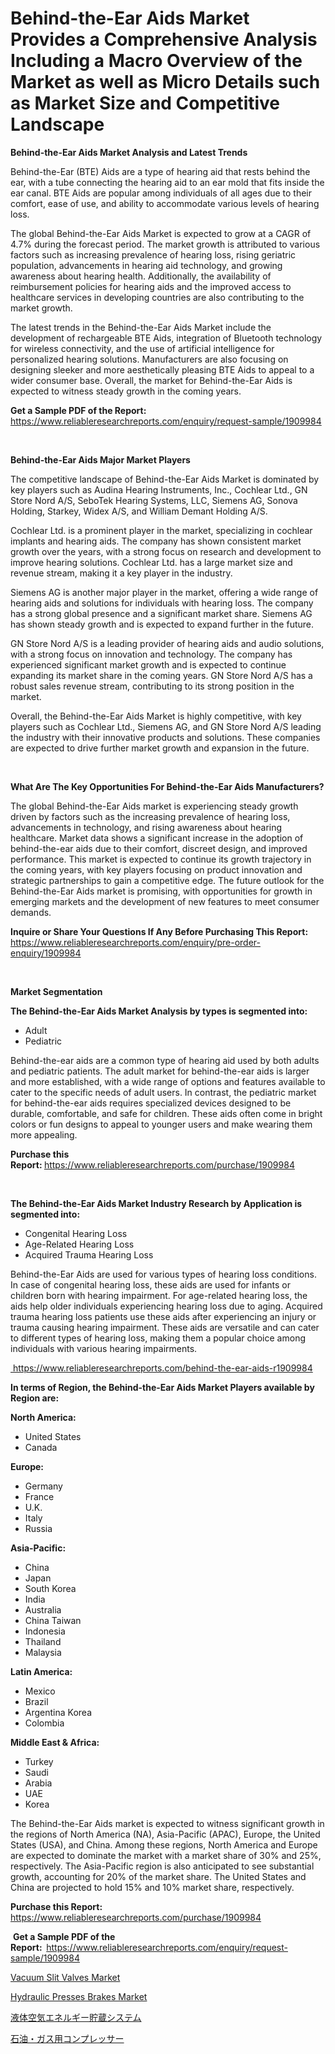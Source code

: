 <p><h1>Behind-the-Ear Aids Market Provides a Comprehensive Analysis Including a Macro Overview of the Market as well as Micro Details such as Market Size and Competitive Landscape</h1></p><p><strong>Behind-the-Ear Aids Market Analysis and Latest Trends</strong></p>
<p><p>Behind-the-Ear (BTE) Aids are a type of hearing aid that rests behind the ear, with a tube connecting the hearing aid to an ear mold that fits inside the ear canal. BTE Aids are popular among individuals of all ages due to their comfort, ease of use, and ability to accommodate various levels of hearing loss.</p><p>The global Behind-the-Ear Aids Market is expected to grow at a CAGR of 4.7% during the forecast period. The market growth is attributed to various factors such as increasing prevalence of hearing loss, rising geriatric population, advancements in hearing aid technology, and growing awareness about hearing health. Additionally, the availability of reimbursement policies for hearing aids and the improved access to healthcare services in developing countries are also contributing to the market growth.</p><p>The latest trends in the Behind-the-Ear Aids Market include the development of rechargeable BTE Aids, integration of Bluetooth technology for wireless connectivity, and the use of artificial intelligence for personalized hearing solutions. Manufacturers are also focusing on designing sleeker and more aesthetically pleasing BTE Aids to appeal to a wider consumer base. Overall, the market for Behind-the-Ear Aids is expected to witness steady growth in the coming years.</p></p>
<p><strong>Get a Sample PDF of the Report:&nbsp;</strong> <a href="https://www.reliableresearchreports.com/enquiry/request-sample/1909984">https://www.reliableresearchreports.com/enquiry/request-sample/1909984</a></p>
<p>&nbsp;</p>
<p><strong>Behind-the-Ear Aids Major Market Players</strong></p>
<p><p>The competitive landscape of Behind-the-Ear Aids Market is dominated by key players such as Audina Hearing Instruments, Inc., Cochlear Ltd., GN Store Nord A/S, SeboTek Hearing Systems, LLC, Siemens AG, Sonova Holding, Starkey, Widex A/S, and William Demant Holding A/S. </p><p>Cochlear Ltd. is a prominent player in the market, specializing in cochlear implants and hearing aids. The company has shown consistent market growth over the years, with a strong focus on research and development to improve hearing solutions. Cochlear Ltd. has a large market size and revenue stream, making it a key player in the industry.</p><p>Siemens AG is another major player in the market, offering a wide range of hearing aids and solutions for individuals with hearing loss. The company has a strong global presence and a significant market share. Siemens AG has shown steady growth and is expected to expand further in the future.</p><p>GN Store Nord A/S is a leading provider of hearing aids and audio solutions, with a strong focus on innovation and technology. The company has experienced significant market growth and is expected to continue expanding its market share in the coming years. GN Store Nord A/S has a robust sales revenue stream, contributing to its strong position in the market.</p><p>Overall, the Behind-the-Ear Aids Market is highly competitive, with key players such as Cochlear Ltd., Siemens AG, and GN Store Nord A/S leading the industry with their innovative products and solutions. These companies are expected to drive further market growth and expansion in the future.</p></p>
<p>&nbsp;</p>
<p><strong>What Are The Key Opportunities For Behind-the-Ear Aids Manufacturers?</strong></p>
<p><p>The global Behind-the-Ear Aids market is experiencing steady growth driven by factors such as the increasing prevalence of hearing loss, advancements in technology, and rising awareness about hearing healthcare. Market data shows a significant increase in the adoption of behind-the-ear aids due to their comfort, discreet design, and improved performance. This market is expected to continue its growth trajectory in the coming years, with key players focusing on product innovation and strategic partnerships to gain a competitive edge. The future outlook for the Behind-the-Ear Aids market is promising, with opportunities for growth in emerging markets and the development of new features to meet consumer demands.</p></p>
<p><strong>Inquire or Share Your Questions If Any Before Purchasing This Report:</strong> <a href="https://www.reliableresearchreports.com/enquiry/pre-order-enquiry/1909984">https://www.reliableresearchreports.com/enquiry/pre-order-enquiry/1909984</a></p>
<p>&nbsp;</p>
<p><strong>Market Segmentation</strong></p>
<p><strong>The Behind-the-Ear Aids Market Analysis by types is segmented into:</strong></p>
<p><ul><li>Adult</li><li>Pediatric</li></ul></p>
<p><p>Behind-the-ear aids are a common type of hearing aid used by both adults and pediatric patients. The adult market for behind-the-ear aids is larger and more established, with a wide range of options and features available to cater to the specific needs of adult users. In contrast, the pediatric market for behind-the-ear aids requires specialized devices designed to be durable, comfortable, and safe for children. These aids often come in bright colors or fun designs to appeal to younger users and make wearing them more appealing.</p></p>
<p><strong>Purchase this Report:&nbsp;</strong><a href="https://www.reliableresearchreports.com/purchase/1909984">https://www.reliableresearchreports.com/purchase/1909984</a></p>
<p>&nbsp;</p>
<p><strong>The Behind-the-Ear Aids Market Industry Research by Application is segmented into:</strong></p>
<p><ul><li>Congenital Hearing Loss</li><li>Age-Related Hearing Loss</li><li>Acquired Trauma Hearing Loss</li></ul></p>
<p><p>Behind-the-Ear Aids are used for various types of hearing loss conditions. In case of congenital hearing loss, these aids are used for infants or children born with hearing impairment. For age-related hearing loss, the aids help older individuals experiencing hearing loss due to aging. Acquired trauma hearing loss patients use these aids after experiencing an injury or trauma causing hearing impairment. These aids are versatile and can cater to different types of hearing loss, making them a popular choice among individuals with various hearing impairments.</p></p>
<p><a href="https://www.reliableresearchreports.com/behind-the-ear-aids-r1909984">&nbsp;https://www.reliableresearchreports.com/behind-the-ear-aids-r1909984</a></p>
<p><strong>In terms of Region, the Behind-the-Ear Aids Market Players available by Region are:</strong></p>
<p>
    <p> <strong> North America: </strong>
        <ul>
            <li>United States</li>
            <li>Canada</li>
        </ul>
        </p> 
    <p> <strong> Europe: </strong>
        <ul>
            <li>Germany</li>
            <li>France</li>
            <li>U.K.</li>
            <li>Italy</li>
            <li>Russia</li>
        </ul>
        </p> 
    <p> <strong> Asia-Pacific: </strong>
        <ul>
            <li>China</li>
            <li>Japan</li>
            <li>South Korea</li>
            <li>India</li>
            <li>Australia</li>
            <li>China Taiwan</li>
            <li>Indonesia</li>
            <li>Thailand</li>
            <li>Malaysia</li>
        </ul>
        </p> 
    <p> <strong> Latin America: </strong>
        <ul>
            <li>Mexico</li>
            <li>Brazil</li>
            <li>Argentina Korea</li>
            <li>Colombia</li>
        </ul>
        </p> 
    <p> <strong> Middle East & Africa: </strong>
        <ul>
            <li>Turkey</li>
            <li>Saudi</li>
            <li>Arabia</li>
            <li>UAE</li>
            <li>Korea</li>
        </ul>
    </p>
    </p>
<p><p>The Behind-the-Ear Aids market is expected to witness significant growth in the regions of North America (NA), Asia-Pacific (APAC), Europe, the United States (USA), and China. Among these regions, North America and Europe are expected to dominate the market with a market share of 30% and 25%, respectively. The Asia-Pacific region is also anticipated to see substantial growth, accounting for 20% of the market share. The United States and China are projected to hold 15% and 10% market share, respectively.</p></p>
<p><strong>Purchase this Report: </strong><a href="https://www.reliableresearchreports.com/purchase/1909984">https://www.reliableresearchreports.com/purchase/1909984</a></p>
<p>&nbsp;<strong>Get a Sample PDF of the Report:&nbsp;&nbsp;</strong><a href="https://www.reliableresearchreports.com/enquiry/request-sample/1909984">https://www.reliableresearchreports.com/enquiry/request-sample/1909984</a></p>
<p><strong></strong></p>
<p><p><a href="https://github.com/globismark/Market-Research-Report-List-4/blob/main/vacuum-slit-valves-market.md">Vacuum Slit Valves Market</a></p><p><a href="https://github.com/bobicer/Market-Research-Report-List-4/blob/main/hydraulic-presses-brakes-market.md">Hydraulic Presses Brakes Market</a></p><p><a href="https://github.com/reliezer65/Market-Research-Report-List-2/blob/main/7792735170198.md">液体空気エネルギー貯蔵システム</a></p><p><a href="https://github.com/tanyaali3/Market-Research-Report-List-2/blob/main/7984338170199.md">石油・ガス用コンプレッサー</a></p></p>